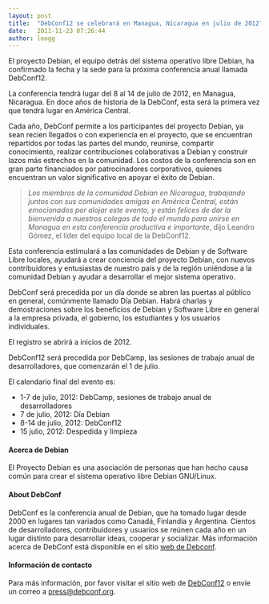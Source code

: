 ```yaml
---
layout: post
title:  "DebConf12 se celebrará en Managua, Nicaragua en julio de 2012"
date:   2011-11-23 07:26:44
author: leogg
---
```


El proyecto Debian, el equipo detrás del sistema operativo libre Debian, ha confirmado la fecha y la sede para la próxima conferencia anual llamada DebConf12.

La conferencia tendrá lugar del 8 al 14 de julio de 2012, en Managua, Nicaragua. En doce años de historia de la DebConf, esta será la primera vez que tendrá lugar en América Central.

Cada año, DebConf permite a los participantes del proyecto Debian, ya sean recien llegados o con experiencia en el proyecto, que se encuentran repartidos por todas las partes del mundo, reunirse, compartir conocimiento, realizar contribuciones colaborativas a Debian y construir lazos más estrechos en la comunidad. Los costos de la conferencia son en gran parte financiados por patrocinadores corporativos, quienes encuentran un valor significativo en apoyar el éxito de Debian.

> *Los miembros de la comunidad Debian en Nicaragua, trabajando juntos con sus comunidades amigas en América Central, están emocionados por alojar este evento, y están felices de dar la bienvenida a nuestros colegas de todo el mundo para unirse en Managua en esta conferencia productiva e importante*, dijo Leandro Gómez, el líder del equipo local de la DebConf12. 

Esta conferencia estimulará a las comunidades de Debian y de Software Libre locales, ayudará a crear conciencia del proyecto Debian, con nuevos contribuidores y entusiastas de nuestro país y de la región uniéndose a la comunidad Debian y ayudar a desarrollar el mejor sistema operativo.

DebConf será precedida por un día donde se abren las puertas al público en general, comúnmente llamado Día Debian. Habrá charlas y demostraciones sobre los beneficios de Debian y Software Libre en general a la empresa privada, el gobierno, los estudiantes y los usuarios individuales.

El registro se abrirá a inicios de 2012.

DebConf12 será precedida por DebCamp, las sesiones de trabajo anual de desarrolladores, que comenzarán el 1 de julio.

El calendario final del evento es:

+ 1-7 de julio, 2012: DebCamp, sesiones de trabajo anual de desarrolladores
+ 7 de julio, 2012: Día Debian
+ 8-14 de julio, 2012: DebConf12
+ 15 julio, 2012: Despedida y limpieza

#### Acerca de Debian

El Proyecto Debian es una asociación de personas que han hecho causa común para crear el sistema operativo libre Debian GNU/Linux.

#### About DebConf

DebConf es la conferencia anual de Debian, que ha tomado lugar desde 2000 en lugares tan variados como Canadá, Finlandia y Argentina. Cientos de desarrolladores, contribuidores y usuarios se reúnen cada año en un lugar distinto para desarrollar ideas, cooperar y socializar. Más información acerca de DebConf está disponible en el sitio [web de Debconf](http://debconf.org/).

#### Información de contacto

Para más información, por favor visitar el sitio web de [DebConf12](http://debconf12.debconf.org/) o envíe un correo a <press@debconf.org>.
